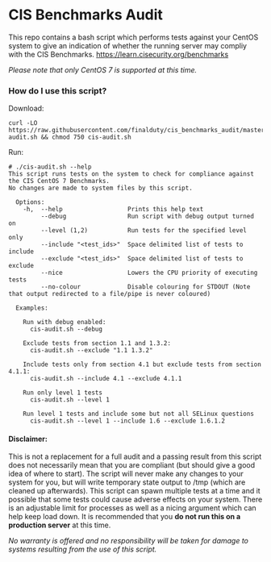 # CIS Benchmarks Audit

This repo contains a bash script which performs tests against your CentOS system to give an indication of whether the running server may compliy with the CIS Benchmarks. https://learn.cisecurity.org/benchmarks

_Please note that only CentOS 7 is supported at this time._

### How do I use this script?
Download:

    curl -LO https://raw.githubusercontent.com/finalduty/cis_benchmarks_audit/master/cis-audit.sh && chmod 750 cis-audit.sh

Run: 
```
# ./cis-audit.sh --help
This script runs tests on the system to check for compliance against the CIS CentOS 7 Benchmarks.
No changes are made to system files by this script.

  Options:
    -h,  --help                  Prints this help text
         --debug                 Run script with debug output turned on
         --level (1,2)           Run tests for the specified level only
         --include "<test_ids>"  Space delimited list of tests to include
         --exclude "<test_ids>"  Space delimited list of tests to exclude
         --nice                  Lowers the CPU priority of executing tests
         --no-colour             Disable colouring for STDOUT (Note that output redirected to a file/pipe is never coloured)

  Examples:
  
    Run with debug enabled:
      cis-audit.sh --debug
      
    Exclude tests from section 1.1 and 1.3.2:
      cis-audit.sh --exclude "1.1 1.3.2"
      
    Include tests only from section 4.1 but exclude tests from section 4.1.1:
      cis-audit.sh --include 4.1 --exclude 4.1.1
    
    Run only level 1 tests
      cis-audit.sh --level 1
    
    Run level 1 tests and include some but not all SELinux questions
      cis-audit.sh --level 1 --include 1.6 --exclude 1.6.1.2

```

#### Disclaimer:
This is not a replacement for a full audit and a passing result from this script does not necessarily mean that you are compliant (but should give a good idea of where to start). The script will never make any changes to your system for you, but will write temporary state output to /tmp (which are cleaned up afterwards).
This script can spawn multiple tests at a time and it possible that some tests could cause adverse effects on your system. There is an adjustable limit for processes as well as a nicing argument which can help keep load down.
It is recommended that you **do not run this on a production server** at this time.

_No warranty is offered and no responsibility will be taken for damage to systems resulting from the use of this script._